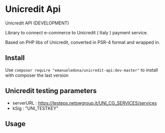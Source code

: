 # Unicredit Api
Unicredit API (DEVELOPMENT)

Library to connect e-commerce to Unicredit ( Italy ) payment service.

Based on PHP libs of Unicredit, converted in PSR-4 format and wrapped in.

## Install
Use `composer require "emanueledona/unicredit-api:dev-master"` to install with composer the last version

## Unicredit testing parameters
- serverURL : https://testeps.netswgroup.it/UNI_CG_SERVICES/services
- kSig : "UNI_TESTKEY"

## Usage

